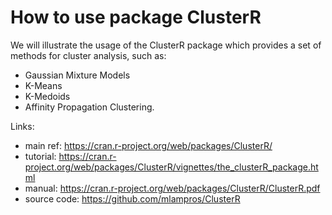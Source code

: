 # How to use package ClusterR

We will illustrate the usage of the ClusterR package which provides a set of methods for cluster analysis, such as:
 * Gaussian Mixture Models
 * K-Means
 * K-Medoids
 * Affinity Propagation Clustering. 

Links:
 * main ref: https://cran.r-project.org/web/packages/ClusterR/
 * tutorial: https://cran.r-project.org/web/packages/ClusterR/vignettes/the_clusterR_package.html
 * manual: https://cran.r-project.org/web/packages/ClusterR/ClusterR.pdf
 * source code: https://github.com/mlampros/ClusterR




